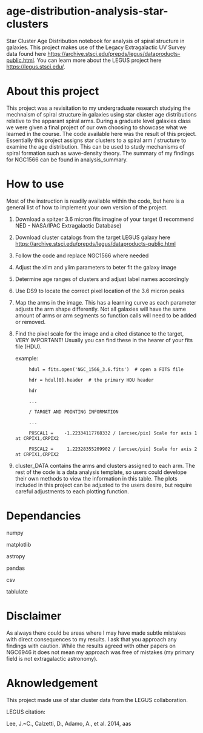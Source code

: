 # age-distribution-analysis-star-clusters
Star Cluster Age Distribution notebook for analysis of spiral structure in galaxies. This project makes use of the Legacy Extragalactic UV Survey data found here https://archive.stsci.edu/prepds/legus/dataproducts-public.html. You can learn more about the LEGUS project here https://legus.stsci.edu/.

# About this project
This project was a revisitation to my undergraduate research studying the mechnaism of spiral structure in galaxies using star cluster age distributions relative to the apparant spiral arms. During a graduate level galaxies class we were given a final project of our own choosing to showcase what we learned in the course. The code available here was the result of this project. Essentially this project assigns star clusters to a spiral arm / structure to examine the age distribution. This can be used to study mechanisms of spiral formation such as wave-density theory. The summary of my findings for NGC1566 can be found in analysis_summary.

# How to use
Most of the instruction is readily available within the code, but here is a general list of how to implement your own version of the project.
1) Download a spitzer 3.6 micron fits imagine of your target (I recommend NED - NASA/IPAC Extragalactic Database)
2) Download cluster catalogs from the target LEGUS galaxy here https://archive.stsci.edu/prepds/legus/dataproducts-public.html
3) Follow the code and replace NGC1566 where needed
4) Adjust the xlim and ylim parameters to beter fit the galaxy image
5) Determine age ranges of clusters and adjust label names accordingly
6) Use DS9 to locate the correct pixel location of the 3.6 micron peaks
7) Map the arms in the image. This has a learning curve as each parameter adjusts the arm shape differently. Not all galaxies will have the same amount of arms or arm segments so function calls will need to be added or removed.
8) Find the pixel scale for the image and a cited distance to the target, VERY IMPORTANT! Usually you can find these in the hearer of your fits file (HDU). 

   example:
   
            hdul = fits.open('NGC_1566_3.6.fits')  # open a FITS file
            
            hdr = hdul[0].header  # the primary HDU header
            
            hdr
            
            ...
            
            / TARGET AND POINTING INFORMATION
            
            ...
            
            PXSCAL1 =    -1.22334117768332 / [arcsec/pix] Scale for axis 1 at CRPIX1,CRPIX2 
            
            PXSCAL2 =     1.22328355209902 / [arcsec/pix] Scale for axis 2 at CRPIX1,CRPIX2
            
            
9) cluster_DATA contains the arms and clusters assigned to each arm. The rest of the code is a data analysis template, so users could develope their own methods to view the information in this table. The plots included in this project can be adjusted to the users desire, but require careful adjustments to each plotting function.

# Dependancies
numpy

matplotlib

astropy

pandas

csv

tablulate

# Disclaimer
As always there could be areas where I may have made subtle mistakes with direct consequences to my results. I ask that you approach any findings with caution. While the results agreed with other papers on NGC6946 it does not mean my approach was free of mistakes (my primary field is not extragalactic astronomy).

# Aknowledgement
This project made use of star cluster data from the LEGUS collaboration.

LEGUS citation:

Lee, J.~C., Calzetti, D., Adamo, A., et al. 2014, aas
